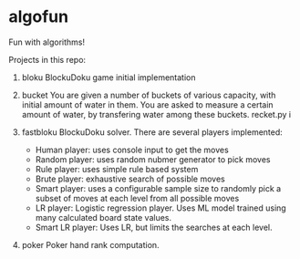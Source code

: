 # algofun
Fun with algorithms!

Projects in this repo:

1. bloku
   BlockuDoku game initial implementation
   
2. bucket
   You are given a number of buckets of various capacity, with initial amount of water in them. 
   You are asked to measure a certain amount of water, by transfering water among these buckets.
   recket.py i

3. fastbloku
   BlockuDoku solver. There are several players implemented:
    - Human player: uses console input to get the moves
    - Random player: uses random nubmer generator to pick moves
    - Rule player: uses simple rule based system
    - Brute player: exhaustive search of possible moves
    - Smart player: uses a configurable sample size to randomly pick a subset of moves at each level from all possible moves
    - LR player: Logistic regression player. Uses ML model trained using many calculated board state values.
    - Smart LR player: Uses LR, but limits the searches at each level.
    
4. poker
   Poker hand rank computation.
